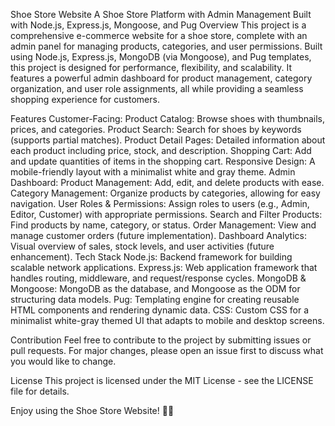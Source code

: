 Shoe Store Website
A Shoe Store Platform with Admin Management Built with Node.js, Express.js, Mongoose, and Pug
Overview
This project is a comprehensive e-commerce website for a shoe store, complete with an admin panel for managing products, categories, and user permissions. Built using Node.js, Express.js, MongoDB (via Mongoose), and Pug templates, this project is designed for performance, flexibility, and scalability. It features a powerful admin dashboard for product management, category organization, and user role assignments, all while providing a seamless shopping experience for customers.

Features
Customer-Facing:
Product Catalog: Browse shoes with thumbnails, prices, and categories.
Product Search: Search for shoes by keywords (supports partial matches).
Product Detail Pages: Detailed information about each product including price, stock, and description.
Shopping Cart: Add and update quantities of items in the shopping cart.
Responsive Design: A mobile-friendly layout with a minimalist white and gray theme.
Admin Dashboard:
Product Management: Add, edit, and delete products with ease.
Category Management: Organize products by categories, allowing for easy navigation.
User Roles & Permissions: Assign roles to users (e.g., Admin, Editor, Customer) with appropriate permissions.
Search and Filter Products: Find products by name, category, or status.
Order Management: View and manage customer orders (future implementation).
Dashboard Analytics: Visual overview of sales, stock levels, and user activities (future enhancement).
Tech Stack
Node.js: Backend framework for building scalable network applications.
Express.js: Web application framework that handles routing, middleware, and request/response cycles.
MongoDB & Mongoose: MongoDB as the database, and Mongoose as the ODM for structuring data models.
Pug: Templating engine for creating reusable HTML components and rendering dynamic data.
CSS: Custom CSS for a minimalist white-gray themed UI that adapts to mobile and desktop screens.


Contribution
Feel free to contribute to the project by submitting issues or pull requests. For major changes, please open an issue first to discuss what you would like to change.

License
This project is licensed under the MIT License - see the LICENSE file for details.

Enjoy using the Shoe Store Website! 🎉👟